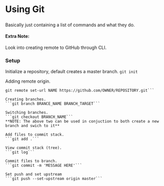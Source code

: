 # Using Git
#####
Basically just containing a list of commands and what they do.

#### Extra Note:
Look into creating remote to GitHub through CLI.

### Setup
Initialize a repository, default creates a master branch.
```git init```

Adding remote origin.
```git remote add NAME https://github.com/OWNER/RESPOSITORY.git
git remote set-url NAME https://github.com/OWNER/REPOSITORY.git```

Creating branches.
```git branch BRANCE_NAME BRANCH_TARGET```

Switching branches.
```git checkout BRANCH_NAME```
**NOTE: The above two can be used in conjuction to both create a new branch and swich to it**

Add files to commit stack.
```git add .```

View commit stack (tree).
```git log```

Commit files to branch.
```git commit -m 'MESSAGE HERE'```

Set push and set upstream
```git push --set-upstream origin master```

